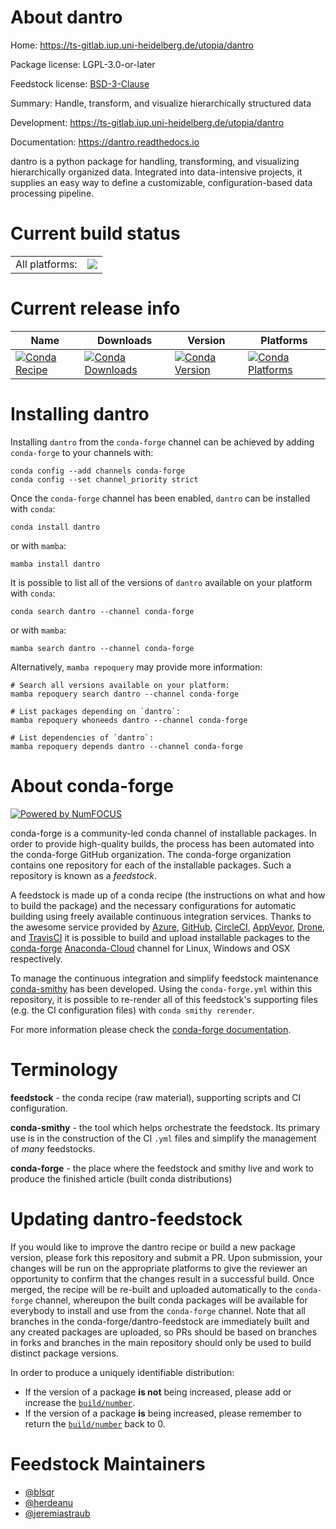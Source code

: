 About dantro
============

Home: https://ts-gitlab.iup.uni-heidelberg.de/utopia/dantro

Package license: LGPL-3.0-or-later

Feedstock license: [BSD-3-Clause](https://github.com/conda-forge/dantro-feedstock/blob/main/LICENSE.txt)

Summary: Handle, transform, and visualize hierarchically structured data

Development: https://ts-gitlab.iup.uni-heidelberg.de/utopia/dantro

Documentation: https://dantro.readthedocs.io

dantro is a python package for handling, transforming, and visualizing
hierarchically organized data.
Integrated into data-intensive projects, it supplies an easy way to define
a customizable, configuration-based data processing pipeline.


Current build status
====================


<table><tr><td>All platforms:</td>
    <td>
      <a href="https://dev.azure.com/conda-forge/feedstock-builds/_build/latest?definitionId=10225&branchName=main">
        <img src="https://dev.azure.com/conda-forge/feedstock-builds/_apis/build/status/dantro-feedstock?branchName=main">
      </a>
    </td>
  </tr>
</table>

Current release info
====================

| Name | Downloads | Version | Platforms |
| --- | --- | --- | --- |
| [![Conda Recipe](https://img.shields.io/badge/recipe-dantro-green.svg)](https://anaconda.org/conda-forge/dantro) | [![Conda Downloads](https://img.shields.io/conda/dn/conda-forge/dantro.svg)](https://anaconda.org/conda-forge/dantro) | [![Conda Version](https://img.shields.io/conda/vn/conda-forge/dantro.svg)](https://anaconda.org/conda-forge/dantro) | [![Conda Platforms](https://img.shields.io/conda/pn/conda-forge/dantro.svg)](https://anaconda.org/conda-forge/dantro) |

Installing dantro
=================

Installing `dantro` from the `conda-forge` channel can be achieved by adding `conda-forge` to your channels with:

```
conda config --add channels conda-forge
conda config --set channel_priority strict
```

Once the `conda-forge` channel has been enabled, `dantro` can be installed with `conda`:

```
conda install dantro
```

or with `mamba`:

```
mamba install dantro
```

It is possible to list all of the versions of `dantro` available on your platform with `conda`:

```
conda search dantro --channel conda-forge
```

or with `mamba`:

```
mamba search dantro --channel conda-forge
```

Alternatively, `mamba repoquery` may provide more information:

```
# Search all versions available on your platform:
mamba repoquery search dantro --channel conda-forge

# List packages depending on `dantro`:
mamba repoquery whoneeds dantro --channel conda-forge

# List dependencies of `dantro`:
mamba repoquery depends dantro --channel conda-forge
```


About conda-forge
=================

[![Powered by
NumFOCUS](https://img.shields.io/badge/powered%20by-NumFOCUS-orange.svg?style=flat&colorA=E1523D&colorB=007D8A)](https://numfocus.org)

conda-forge is a community-led conda channel of installable packages.
In order to provide high-quality builds, the process has been automated into the
conda-forge GitHub organization. The conda-forge organization contains one repository
for each of the installable packages. Such a repository is known as a *feedstock*.

A feedstock is made up of a conda recipe (the instructions on what and how to build
the package) and the necessary configurations for automatic building using freely
available continuous integration services. Thanks to the awesome service provided by
[Azure](https://azure.microsoft.com/en-us/services/devops/), [GitHub](https://github.com/),
[CircleCI](https://circleci.com/), [AppVeyor](https://www.appveyor.com/),
[Drone](https://cloud.drone.io/welcome), and [TravisCI](https://travis-ci.com/)
it is possible to build and upload installable packages to the
[conda-forge](https://anaconda.org/conda-forge) [Anaconda-Cloud](https://anaconda.org/)
channel for Linux, Windows and OSX respectively.

To manage the continuous integration and simplify feedstock maintenance
[conda-smithy](https://github.com/conda-forge/conda-smithy) has been developed.
Using the ``conda-forge.yml`` within this repository, it is possible to re-render all of
this feedstock's supporting files (e.g. the CI configuration files) with ``conda smithy rerender``.

For more information please check the [conda-forge documentation](https://conda-forge.org/docs/).

Terminology
===========

**feedstock** - the conda recipe (raw material), supporting scripts and CI configuration.

**conda-smithy** - the tool which helps orchestrate the feedstock.
                   Its primary use is in the construction of the CI ``.yml`` files
                   and simplify the management of *many* feedstocks.

**conda-forge** - the place where the feedstock and smithy live and work to
                  produce the finished article (built conda distributions)


Updating dantro-feedstock
=========================

If you would like to improve the dantro recipe or build a new
package version, please fork this repository and submit a PR. Upon submission,
your changes will be run on the appropriate platforms to give the reviewer an
opportunity to confirm that the changes result in a successful build. Once
merged, the recipe will be re-built and uploaded automatically to the
`conda-forge` channel, whereupon the built conda packages will be available for
everybody to install and use from the `conda-forge` channel.
Note that all branches in the conda-forge/dantro-feedstock are
immediately built and any created packages are uploaded, so PRs should be based
on branches in forks and branches in the main repository should only be used to
build distinct package versions.

In order to produce a uniquely identifiable distribution:
 * If the version of a package **is not** being increased, please add or increase
   the [``build/number``](https://docs.conda.io/projects/conda-build/en/latest/resources/define-metadata.html#build-number-and-string).
 * If the version of a package **is** being increased, please remember to return
   the [``build/number``](https://docs.conda.io/projects/conda-build/en/latest/resources/define-metadata.html#build-number-and-string)
   back to 0.

Feedstock Maintainers
=====================

* [@blsqr](https://github.com/blsqr/)
* [@herdeanu](https://github.com/herdeanu/)
* [@jeremiastraub](https://github.com/jeremiastraub/)

